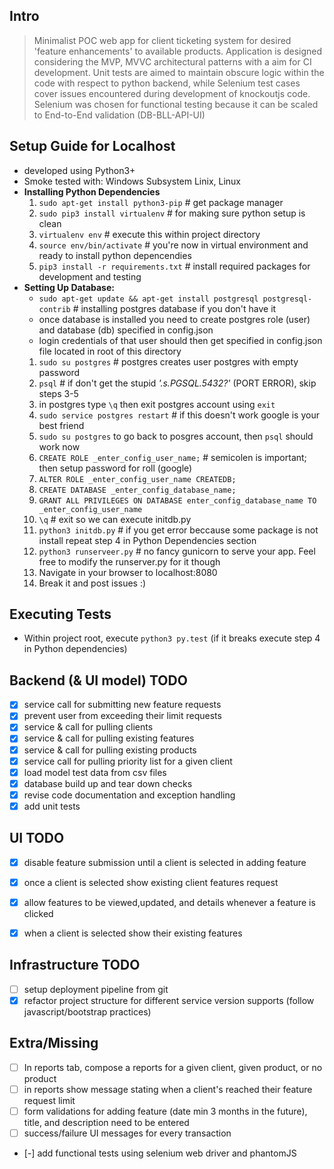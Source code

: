Intro
-----
> Minimalist POC web app for client ticketing system for desired 'feature enhancements' to available products. 
> Application is designed considering the MVP, MVVC architectural patterns with a aim for CI development.
> Unit tests are aimed to maintain obscure logic within the code with respect to python backend, while 
> Selenium test cases cover issues encountered during development of knockoutjs code. 
> Selenium was chosen for functional testing because it can be scaled to End-to-End validation (DB-BLL-API-UI)


Setup Guide for Localhost
-----------
- developed using Python3+
- Smoke tested with: Windows Subsystem Linix, Linux
- __Installing Python Dependencies__
  1. `sudo apt-get install python3-pip` # get package manager
  2. `sudo pip3 install virtualenv` # for making sure python setup is clean
  3. `virtualenv env` # execute this within project directory
  4. `source env/bin/activate` # you're now in virtual environment and ready to install python depencendies
  5. `pip3 install -r requirements.txt` # install required packages for development and testing
- __Setting Up Database:__
  - `sudo apt-get update && apt-get install postgresql postgresql-contrib` # installing postgres database if you don't have it
  - once database is installed you need to create postgres role (user) and database (db) specified in config.json
  - login credentials of that user should then get specified in config.json file located in root of this directory
  1. `sudo su postgres` # postgres creates user postgres with empty password
  2. `psql` # if don't get the stupid _'.s.PGSQL.5432?'_ (PORT ERROR), skip steps 3-5 
  3. in postgres type `\q` then exit postgres account using `exit`
  4. `sudo service postgres restart` # if this doesn't work google is your best friend
  5. `sudo su postgres` to go back to posgres account, then `psql` should work now
  6. `CREATE ROLE _enter_config_user_name;` # semicolen is important; then setup password for roll (google)
  7. `ALTER ROLE _enter_config_user_name CREATEDB;`
  8. `CREATE DATABASE _enter_config_database_name;`
  9. `GRANT ALL PRIVILEGES ON DATABASE enter_config_database_name TO _enter_config_user_name`
  10. `\q` # exit so we can execute initdb.py
  11. `python3 initdb.py` # if you get error beccause some package is not install repeat step 4 in Python Dependencies section
  12. `python3 runserveer.py` # no fancy gunicorn to serve your app. Feel free to modify the runserver.py for it though
  13. Navigate in your browser to localhost:8080
  14. Break it and post issues :)
  

Executing Tests
---------------
- Within project root, execute `python3 py.test` (if it breaks execute step 4 in Python dependencies)

Backend (& UI model) TODO
----
- [x] service call for submitting new feature requests
- [x] prevent user from exceeding their limit requests
- [x] service & call for pulling clients
- [x] service & call for pulling existing features
- [x] service & call for pulling existing products
- [x] service call for pulling priority list for a given client
- [x] load model test data from csv files
- [x] database build up and tear down checks
- [x] revise code documentation and exception handling
- [x] add unit tests

UI TODO
-------
- [x] disable feature submission until a client is selected in adding feature
- [x] once a client is selected show existing client features request
- [x] allow features to be viewed,updated, and details whenever a feature is clicked
- [x] when a client is selected show their existing features


Infrastructure TODO
-------------------
- [ ] setup deployment pipeline from git
- [x] refactor project structure for different service version supports (follow javascript/bootstrap practices)

Extra/Missing
-------------
- [ ] In reports tab, compose a reports for a given client, given product, or no product
- [ ] in reports show message stating when a client's reached their feature request limit
- [ ] form validations for adding feature (date min 3 months in the future), title, and description need to be entered
- [ ] success/failure UI messages for every transaction
- [-] add functional tests using selenium web driver and phantomJS
